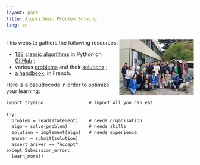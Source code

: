 ```yaml
---
layout: page
title: Algorithmic Problem Solving
lang: en
---
```


<a href="{% post_url en/2016-11-19-swerc-2016 %}"><img src="/fr/images/swerc2016/swerc2016-thumb.jpg" style="float: right" /></a>

This website gathers the following resources:

- [128 classic algorithms](/code/) in Python on [GitHub](https://github.com/jilljenn/tryalgo/tree/master/tryalgo) ;
- various [problems](/problems/) and their [solutions](/en/) ;
- [a handbook](/book/), in French.

Here is a pseudocode in order to optimize your learning:

    import tryalgo                 # import all you can eat

    try:
      problem = read(statement)    # needs organisation
      algo = solve(problem)        # needs skills
      solution = implement(algo)   # needs experience
      answer = submit(solution)
      assert answer == "Accept"
    except Submission_error:
      learn_more()
